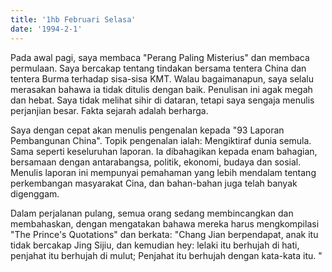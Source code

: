 ```yaml
---
title: '1hb Februari Selasa'
date: '1994-2-1'
---
```

Pada awal pagi, saya membaca "Perang Paling Misterius" dan membaca permulaan. Saya bercakap tentang tindakan bersama tentera China dan tentera Burma terhadap sisa-sisa KMT. Walau bagaimanapun, saya selalu merasakan bahawa ia tidak ditulis dengan baik. Penulisan ini agak megah dan hebat. Saya tidak melihat sihir di dataran, tetapi saya sengaja menulis perjanjian besar. Fakta sejarah adalah berharga.

Saya dengan cepat akan menulis pengenalan kepada "93 Laporan Pembangunan China". Topik pengenalan ialah: Mengiktiraf dunia semula. Sama seperti keseluruhan laporan. Ia dibahagikan kepada enam bahagian, bersamaan dengan antarabangsa, politik, ekonomi, budaya dan sosial. Menulis laporan ini mempunyai pemahaman yang lebih mendalam tentang perkembangan masyarakat Cina, dan bahan-bahan juga telah banyak digenggam.

Dalam perjalanan pulang, semua orang sedang membincangkan dan membahaskan, dengan mengatakan bahawa mereka harus mengkompilasi "The Prince's Quotations" dan berkata: "Chang Jian berpendapat, anak itu tidak bercakap Jing Sijiu, dan kemudian hey: lelaki itu berhujah di hati, penjahat itu berhujah di mulut; Penjahat itu berhujah dengan kata-kata itu. "